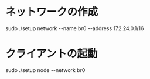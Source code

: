 # ネットワークの作成
sudo ./setup network --name br0 --address 172.24.0.1/16

# クライアントの起動
sudo ./setup node --network br0